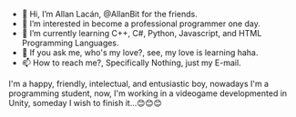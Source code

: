 - 👋 Hi, I’m Allan Lacán, @AllanBit for the friends.
- 👀 I’m interested in become a professional programmer one day.
- 🌱 I’m currently learning C++, C#, Python, Javascript, and HTML Programming Languages.
- 💞️ If you ask me, who's my love?, see, my love is learning haha.
- 📫 How to reach me?, Specifically Nothing, just my E-mail.

I'm a happy, friendly, intelectual, and entusiastic boy, nowadays I'm a programming student, 
now, I'm working in a videogame developmented in Unity, someday I wish to finish it...😊😊😊

